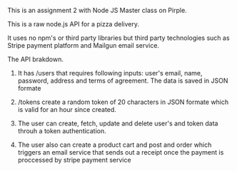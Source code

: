 
This is an assignment 2 with Node JS Master class on Pirple.

This is a raw node.js API for a pizza delivery.

It uses no npm's or third party libraries but third party technologies such as Stripe payment platform and Mailgun email service.

The API brakdown.
1. It has /users that requires following inputs: user's email, name, password, address and terms of agreement. The data is saved in JSON formate

2. /tokens create a random token of 20 characters in JSON formate which is valid for an hour since created.

3. The user can create, fetch, update and delete user's and token data throuh a token authentication.

4. The user also can create a product cart and post and order which triggers an email service that sends out a receipt once the payment is proccessed by stripe payment service
